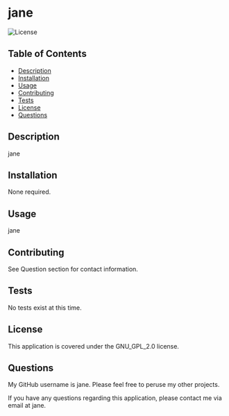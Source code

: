 
# jane

![License](https://img.shields.io/badge/License-GNU_GPL_2.0-blue.svg)

## Table of Contents
* [Description](#description)
* [Installation](#installation)
* [Usage](#usage)
* [Contributing](#contributing)
* [Tests](#tests)
* [License](#license)
* [Questions](#questions)

## Description <a name="description"></a>
jane

## Installation <a name="installation"></a>
None required.

## Usage <a name="usage"></a>
jane

## Contributing <a name="contributing"></a>
See Question section for contact information.

## Tests <a name="tests"></a>
No tests exist at this time.

## License <a name="license"></a>
This application is covered under the GNU_GPL_2.0 license.

## Questions <a name="questions"></a>
My GitHub username is jane.  Please feel free to peruse my other projects.

If you have any questions regarding this application, please contact me via email at jane.

  